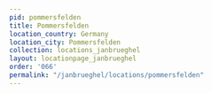 ```yaml
---
pid: pommersfelden
title: Pommersfelden
location_country: Germany
location_city: Pommersfelden
collection: locations_janbrueghel
layout: locationpage_janbrueghel
order: '066'
permalink: "/janbrueghel/locations/pommersfelden"
---
```

